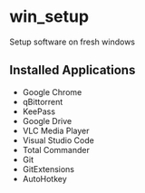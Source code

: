 # win_setup
Setup software on fresh windows

## Installed Applications

- Google Chrome
- qBittorrent
- KeePass
- Google Drive
- VLC Media Player
- Visual Studio Code
- Total Commander
- Git
- GitExtensions
- AutoHotkey
